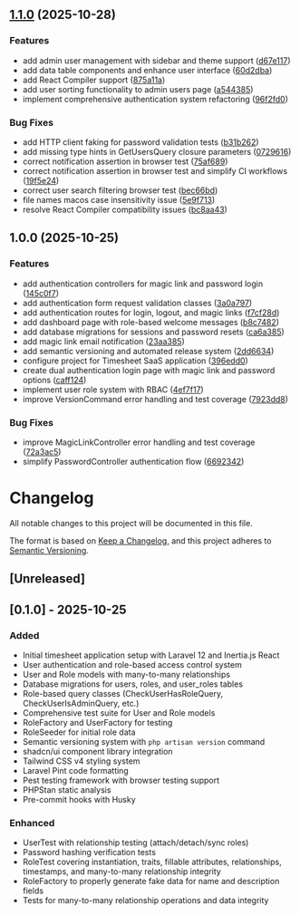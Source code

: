 ## [1.1.0](https://github.com/tailoredstack/timesheet/compare/v1.0.0...v1.1.0) (2025-10-28)

### Features

* add admin user management with sidebar and theme support ([d67e117](https://github.com/tailoredstack/timesheet/commit/d67e117973da8fd5a9921f52c3ebd7b5e22ba017))
* add data table components and enhance user interface ([60d2dba](https://github.com/tailoredstack/timesheet/commit/60d2dba7cbb2de97b536a44f83671356712192c0))
* add React Compiler support ([875a11a](https://github.com/tailoredstack/timesheet/commit/875a11a27684e5cd05fb673045f789ae9b78420a))
* add user sorting functionality to admin users page ([a544385](https://github.com/tailoredstack/timesheet/commit/a544385ee68515bc23f493bbd647abd851268a0d))
* implement comprehensive authentication system refactoring ([96f2fd0](https://github.com/tailoredstack/timesheet/commit/96f2fd03c8fa7e24c6a19926fb5c6c005c01ff85))

### Bug Fixes

* add HTTP client faking for password validation tests ([b31b262](https://github.com/tailoredstack/timesheet/commit/b31b262f867203af92e5d8570f2229a63e4563c3))
* add missing type hints in GetUsersQuery closure parameters ([0729616](https://github.com/tailoredstack/timesheet/commit/0729616dfbd7e49bcec16c604b325674dee51568))
* correct notification assertion in browser test ([75af689](https://github.com/tailoredstack/timesheet/commit/75af689e084013464c871b6ce2a50cd918263081))
* correct notification assertion in browser test and simplify CI workflows ([19f5e24](https://github.com/tailoredstack/timesheet/commit/19f5e245767fdf206e16b506afb6d2836be13250))
* correct user search filtering browser test ([bec66bd](https://github.com/tailoredstack/timesheet/commit/bec66bd1506215529892f5fdf9806b2e689c5d94))
* file names macos case insensitivity issue ([5e9f713](https://github.com/tailoredstack/timesheet/commit/5e9f713f16b57c93ea3e1a9244f3cc8552860a13))
* resolve React Compiler compatibility issues ([bc8aa43](https://github.com/tailoredstack/timesheet/commit/bc8aa43cb01c02c9f1116c9caab5995bff2705e7))

## 1.0.0 (2025-10-25)

### Features

* add authentication controllers for magic link and password login ([145c0f7](https://github.com/tailoredstack/timesheet/commit/145c0f7c0cbc007e8bd48f2df959fa21fb89380f))
* add authentication form request validation classes ([3a0a797](https://github.com/tailoredstack/timesheet/commit/3a0a797084141971ed9f50d3048248e6670c99d5))
* add authentication routes for login, logout, and magic links ([f7cf28d](https://github.com/tailoredstack/timesheet/commit/f7cf28d654b88f8b82b52603bafebb3b91735ca7))
* add dashboard page with role-based welcome messages ([b8c7482](https://github.com/tailoredstack/timesheet/commit/b8c748221fe8a06cb2f4f94e41582592d0f54fcb))
* add database migrations for sessions and password resets ([ca6a385](https://github.com/tailoredstack/timesheet/commit/ca6a3855816ec754070ffd1fbbcf548f40e7d63a))
* add magic link email notification ([23aa385](https://github.com/tailoredstack/timesheet/commit/23aa3852f030a5fe9430fd595afec15a1b487367))
* add semantic versioning and automated release system ([2dd6634](https://github.com/tailoredstack/timesheet/commit/2dd66348d2549384212544361ca56bcdbff54193))
* configure project for Timesheet SaaS application ([396edd0](https://github.com/tailoredstack/timesheet/commit/396edd0955b4e87e6d8030119cfeb50bf83480b5))
* create dual authentication login page with magic link and password options ([caff124](https://github.com/tailoredstack/timesheet/commit/caff12468c00adbc83508878723787758d3269ac))
* implement user role system with RBAC ([4ef7f17](https://github.com/tailoredstack/timesheet/commit/4ef7f17fb293fd3a0f14325de8fd8ae4d09a3631))
* improve VersionCommand error handling and test coverage ([7923dd8](https://github.com/tailoredstack/timesheet/commit/7923dd88a808b514637aac9f8b4b6a151dc520a1))

### Bug Fixes

* improve MagicLinkController error handling and test coverage ([72a3ac5](https://github.com/tailoredstack/timesheet/commit/72a3ac544fdd60584a2ade1c61bba024ef416645))
* simplify PasswordController authentication flow ([6692342](https://github.com/tailoredstack/timesheet/commit/6692342df0cf26a79376a52d6d364a22d49d1a8f))

# Changelog

All notable changes to this project will be documented in this file.

The format is based on [Keep a Changelog](https://keepachangelog.com/en/1.0.0/),
and this project adheres to [Semantic Versioning](https://semver.org/spec/v2.0.0.html).

## [Unreleased]

## [0.1.0] - 2025-10-25

### Added

- Initial timesheet application setup with Laravel 12 and Inertia.js React
- User authentication and role-based access control system
- User and Role models with many-to-many relationships
- Database migrations for users, roles, and user_roles tables
- Role-based query classes (CheckUserHasRoleQuery, CheckUserIsAdminQuery, etc.)
- Comprehensive test suite for User and Role models
- RoleFactory and UserFactory for testing
- RoleSeeder for initial role data
- Semantic versioning system with `php artisan version` command
- shadcn/ui component library integration
- Tailwind CSS v4 styling system
- Laravel Pint code formatting
- Pest testing framework with browser testing support
- PHPStan static analysis
- Pre-commit hooks with Husky

### Enhanced

- UserTest with relationship testing (attach/detach/sync roles)
- Password hashing verification tests
- RoleTest covering instantiation, traits, fillable attributes, relationships, timestamps, and many-to-many relationship integrity
- RoleFactory to properly generate fake data for name and description fields
- Tests for many-to-many relationship operations and data integrity
